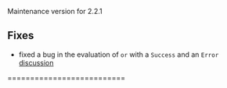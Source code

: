 Maintenance version for 2.2.1

## Fixes

 * fixed a bug in the evaluation of `or` with a `Success` and an `Error` [discussion](http://bit.ly/1bqYuyp)

 ==========================

